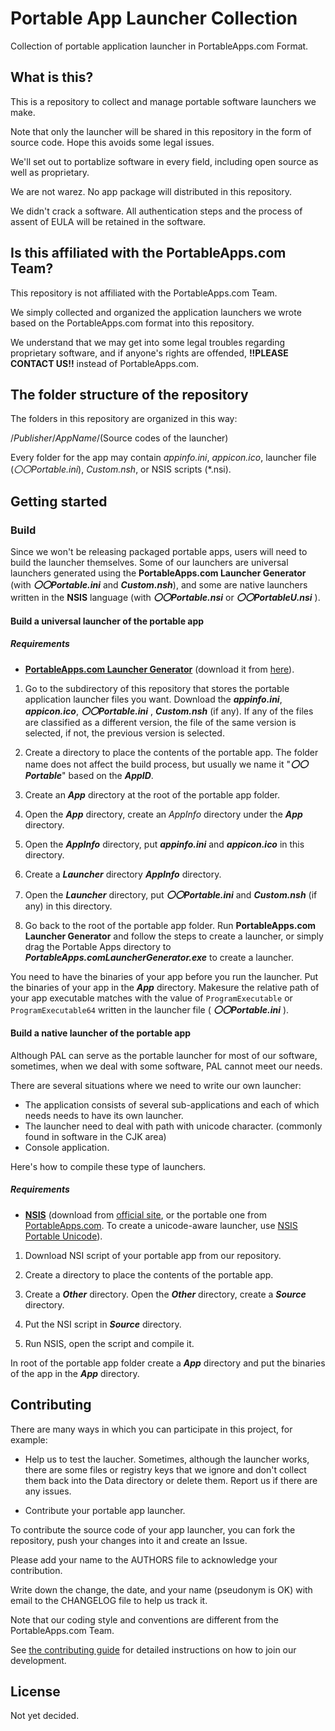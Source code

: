 # Portable App Launcher Collection
 Collection of portable application launcher in PortableApps.com Format.

## What is this?
 This is a repository to collect and manage portable software launchers we make.

 Note that only the launcher will be shared in this repository in the form of source code. Hope this avoids some legal issues.

 We'll set out to portablize software in every field, including open source as well as proprietary.

 We are not warez. No app package will distributed in this repository.

 We didn't crack a software. All authentication steps and the process of assent of EULA will be retained in the software.

## Is this affiliated with the PortableApps.com Team?
 This repository is not affiliated with the PortableApps.com Team.

 We simply collected and organized the application launchers we wrote based on the PortableApps.com format into this repository.

 We understand that we may get into some legal troubles regarding proprietary software, and if anyone's rights are offended, **!!PLEASE CONTACT US!!** instead of PortableApps.com.

## The folder structure of the repository
 The folders in this repository are organized in this way:

 <ROOT>/*Publisher*/*AppName*/(Source codes of the launcher)

 Every folder for the app may contain *appinfo.ini*, *appicon.ico*, launcher file (*〇〇Portable.ini*), *Custom.nsh*, or NSIS scripts (*.nsi).

## Getting started

### Build
 Since we won't be releasing packaged portable apps, users will need to build the launcher themselves.
 Some of our launchers are universal launchers generated using the **PortableApps.com Launcher Generator** (with ***〇〇Portable.ini*** and ***Custom.nsh***),
 and some are native launchers written in the **NSIS** language (with ***〇〇Portable.nsi*** or  ***〇〇PortableU.nsi*** ).

#### Build a universal launcher of the portable app

##### Requirements
 - **[PortableApps.com Launcher Generator](https://portableapps.com/apps/development/portableapps.com_launcher)**
   (download it from [here](https://portableapps.com/apps/development/portableapps.com_launcher)).

 1. Go to the subdirectory of this repository that stores the portable application launcher files you want.
   Download the ***appinfo.ini***, ***appicon.ico***,  ***〇〇Portable.ini*** ,  ***Custom.nsh***  (if any).
   If any of the files are classified as a different version, the file of the same version is selected, if not, the previous version is selected.

 2. Create a directory to place the contents of the portable app.
    The folder name does not affect the build process, but usually we name it "***〇〇Portable***" based on the ***AppID***.

 3. Create an ***App*** directory at the root of the portable app folder.

 4. Open the ***App*** directory, create an *AppInfo* directory under the ***App*** directory.

 5. Open the ***AppInfo*** directory, put ***appinfo.ini*** and ***appicon.ico*** in this directory.

 6. Create a ***Launcher*** directory ***AppInfo*** directory.

 7. Open the ***Launcher*** directory, put ***〇〇Portable.ini***  and  ***Custom.nsh***  (if any) in this directory.

 8. Go back to the root of the portable app folder. Run **PortableApps.com Launcher Generator** and follow the steps to create a launcher, or simply drag the Portable Apps directory to ***PortableApps.comLauncherGenerator.exe*** to create a launcher.

 You need to have the binaries of your app before you run the launcher.
 Put the binaries of your app in the ***App*** directory. Makesure the relative path of your app executable matches with the value of `ProgramExecutable` or `ProgramExecutable64` written in the launcher file ( ***〇〇Portable.ini*** ).

#### Build a native launcher of the portable app

 Although PAL can serve as the portable launcher for most of our software, sometimes, when we deal with some software, PAL cannot meet our needs.

 There are several situations where we need to write our own launcher:
 - The application consists of several sub-applications and each of which needs needs to have its own launcher.
 - The launcher need to deal with path with unicode character. (commonly found in software in the CJK area)
 - Console application.

 Here's how to compile these type of launchers.

##### Requirements
 - **[NSIS](https://nsis.sourceforge.io)** (download from [official site](https://nsis.sourceforge.io/Download), or the portable one from [PortableApps.com](https://portableapps.com/apps/development/nsis_portable). To create a unicode-aware launcher, use [NSIS Portable Unicode](https://portableapps.com/apps/development/nsis_portable_unicode)).

 1. Download NSI script of your portable app from our repository.

 2. Create a directory to place the contents of the portable app.

 3. Create a ***Other*** directory.
    Open the ***Other*** directory,
    create a ***Source*** directory.

 4. Put the NSI script in ***Source*** directory.

 5. Run NSIS, open the script and compile it.

 In root of the portable app folder create a ***App*** directory and put the binaries of the app in the ***App*** directory.

## Contributing
 There are many ways in which you can participate in this project, for example:

 - Help us to test the laucher. Sometimes, although the launcher works, there are some files or registry keys that we ignore and don't collect them back into the Data directory or delete them. Report us if there are any issues.

 - Contribute your portable app launcher.

 To contribute the source code of your app launcher, you can fork the repository, push your changes into it and create an Issue.

 Please add your name to the AUTHORS file to acknowledge your contribution.

 Write down the change, the date, and your name (pseudonym is OK) with email to the CHANGELOG file to help us track it.

 Note that our coding style and conventions are different from the PortableApps.com Team.

 See [the contributing guide](CONTRIBUTING.md) for detailed instructions on how to join our development.

## License
 Not yet decided.
